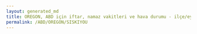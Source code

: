 ```yaml
---
layout: generated_md
title: OREGON, ABD için iftar, namaz vakitleri ve hava durumu - ilçe/eyalet seç
permalink: /ABD/OREGON/SISKIYOU
---
```


<script type="text/javascript">
  var country = ABD;
  var city = OREGON;
  var state = SISKIYOU;
  var lat = 72;
  var lon = 21;
</script>
